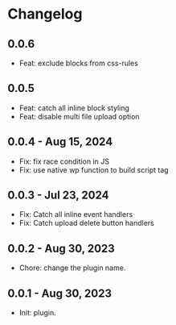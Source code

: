 # Changelog

## 0.0.6

- Feat: exclude blocks from css-rules

## 0.0.5

- Feat: catch all inline block styling
- Feat: disable multi file upload option

## 0.0.4 - Aug 15, 2024

- Fix: fix race condition in JS
- Fix: use native wp function to build script tag

## 0.0.3 - Jul 23, 2024

- Fix: Catch all inline event handlers
- Fix: Catch upload delete button handlers

## 0.0.2 - Aug 30, 2023

- Chore: change the plugin name.

## 0.0.1 - Aug 30, 2023

- Init: plugin.
  